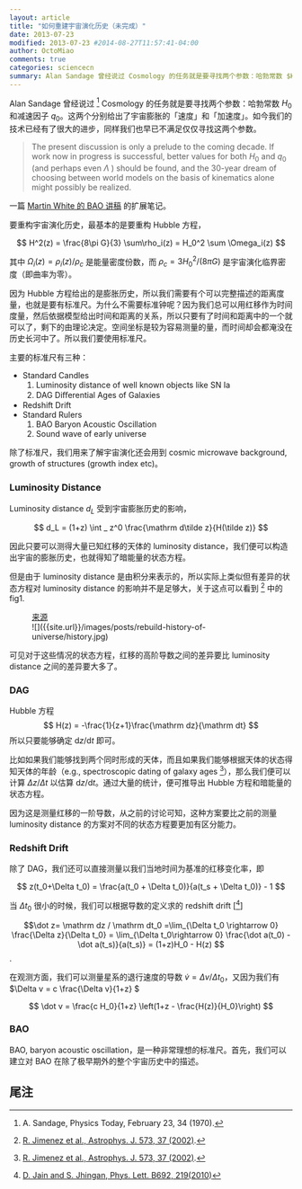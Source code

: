 ```yaml
---
layout: article
title: "如何重建宇宙演化历史（未完成）"
date: 2013-07-23
modified: 2013-07-23 #2014-08-27T11:57:41-04:00
author: OctoMiao
comments: true
categories: sciencecn
summary: Alan Sandage 曾经说过 Cosmology 的任务就是要寻找两个参数：哈勃常数 $H_0$ 和减速因子 $q_0$。这两个分别给出了宇宙膨胀的「速度」和「加速度」。如今我们的技术已经有了很大的进步，同样我们也早已不满足仅仅寻找这两个参数。
---
```



Alan Sandage 曾经说过 [^1] Cosmology 的任务就是要寻找两个参数：哈勃常数 $H_0$ 和减速因子 $q_0$。这两个分别给出了宇宙膨胀的「速度」和「加速度」。如今我们的技术已经有了很大的进步，同样我们也早已不满足仅仅寻找这两个参数。


> The present discussion is only a prelude to the coming decade. If work now in progress is successful, better values for both $H_0$ and $q_0$ (and perhaps even $Λ$ ) should be found, and the 30-year dream of choosing between world models on the basis of kinematics alone might possibly be realized.




一篇 [Martin White 的 BAO 讲稿](http://mwhite.berkeley.edu/BAO/SantaFe07.pdf) 的扩展笔记。




要重构宇宙演化历史，最基本的是要重构 Hubble 方程，

$$ H^2(z) = \frac{8\pi G}{3} \sum\rho_i(z) = H_0^2 \sum \Omega_i(z) $$

其中 $\Omega_i(z) = \rho_i(z)/\rho_ c$ 是能量密度份数，而 $\rho_c = 3 H_0^2 /(8\pi G)$ 是宇宙演化临界密度（即曲率为零）。

因为 Hubble 方程给出的是膨胀历史，所以我们需要有个可以完整描述的距离度量，也就是要有标准尺。为什么不需要标准钟呢？因为我们总可以用红移作为时间度量，然后依据模型给出时间和距离的关系，所以只要有了时间和距离中的一个就可以了，剩下的由理论决定。空间坐标是较为容易测量的量，而时间却会都淹没在历史长河中了。所以我们要使用标准尺。

主要的标准尺有三种：

* Standard Candles
  1. Luminosity distance of well known objects like SN Ⅰa
  2. DAG Diﬀerential Ages of Galaxies
* Redshift Drift
* Standard Rulers
  1. BAO Baryon Acoustic Oscillation
  2. Sound wave of early universe

除了标准尺，我们用来了解宇宙演化还会用到 cosmic microwave background, growth of structures (growth index etc)。


### Luminosity Distance

Luminosity distance $d_L$ 受到宇宙膨胀历史的影响，

$$ d_L = (1+z) \int _ z^0 \frac{\mathrm d\tilde z}{H(\tilde z)} $$

因此只要可以测得大量已知红移的天体的 luminosity distance，我们便可以构造出宇宙的膨胀历史，也就得知了暗能量的状态方程。

但是由于 luminosity distance 是由积分来表示的，所以实际上类似但有差异的状态方程对 luminosity distance 的影响并不是足够大，关于这点可以看到 [^rj] 中的 fig1.

<figure markdown="1">
<figcaption>
<a href="http://hongzai-story.blogspot.com/2010/10/blog-post.html">来源</a>
</figcaption>
![]({{site.url}}/images/posts/rebuild-history-of-universe/history.jpg)
</figure>


可见对于这些情况的状态方程，红移的高阶导数之间的差异要比 luminosity distance 之间的差异要大多了。


### DAG

Hubble 方程
$$ H(z) = -\frac{1}{z+1}\frac{\mathrm dz}{\mathrm dt} $$
所以只要能够确定 $\mathrm dz/\mathrm dt$ 即可。

比如如果我们能够找到两个同时形成的天体，而且如果我们能够根据天体的状态得知天体的年龄（e.g., spectroscopic dating of galaxy ages [^rj]），那么我们便可以计算 $\Delta z/\Delta t$ 以估算 $\mathrm dz/\mathrm dt$。通过大量的统计，便可推导出 Hubble 方程和暗能量的状态方程。

因为这是测量红移的一阶导数，从之前的讨论可知，这种方案要比之前的测量 luminosity distance 的方案对不同的状态方程要更加有区分能力。


### Redshift Drift

除了 DAG，我们还可以直接测量以我们当地时间为基准的红移变化率，即

$$ z(t_0+\Delta t_0) = \frac{a(t_0 + \Delta t_0)}{a(t_s + \Delta t_0)} - 1 $$

当 $\Delta t_0$ 很小的时候，我们可以根据导数的定义求的 redshift drift [[^redshiftdrift1]]

$$\dot z= \mathrm dz / \mathrm dt_0 =\lim_{\Delta t_0 \rightarrow 0} \frac{\Delta z}{\Delta t_0} = \lim_{\Delta t_0\rightarrow 0} \frac{\dot a(t_0) - \dot a(t_s)}{a(t_s)} = (1+z)H_0 - H(z) $$.


在观测方面，我们可以测量星系的退行速度的导数 $\dot v = \Delta v/\Delta t_0$，又因为我们有 $\Delta v = c \frac{\Delta v}{1+z} $

$$ \dot v = \frac{c H_0}{1+z} \left(1+z - \frac{H(z)}{H_0}\right) $$




### BAO

BAO, baryon acoustic oscillation，是一种非常理想的标准尺。首先，我们可以建立对 BAO 在除了极早期外的整个宇宙历史中的描述。









## 尾注


[^1]: A. Sandage, Physics Today, February 23, 34 (1970).
[^rj]: [R. Jimenez et al., Astrophys. J. 573, 37 (2002)](http://iopscience.iop.org/0004-637X/573/1/37/).
[^redshiftdrift1]: [D. Jain and S. Jhingan, Phys. Lett. B692, 219(2010)](http://www.sciencedirect.com/science/article/pii/S0370269310008956)

